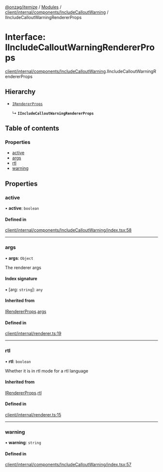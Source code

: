 [@onzag/itemize](../README.md) / [Modules](../modules.md) / [client/internal/components/IncludeCalloutWarning](../modules/client_internal_components_IncludeCalloutWarning.md) / IIncludeCalloutWarningRendererProps

# Interface: IIncludeCalloutWarningRendererProps

[client/internal/components/IncludeCalloutWarning](../modules/client_internal_components_IncludeCalloutWarning.md).IIncludeCalloutWarningRendererProps

## Hierarchy

- [`IRendererProps`](client_internal_renderer.IRendererProps.md)

  ↳ **`IIncludeCalloutWarningRendererProps`**

## Table of contents

### Properties

- [active](client_internal_components_IncludeCalloutWarning.IIncludeCalloutWarningRendererProps.md#active)
- [args](client_internal_components_IncludeCalloutWarning.IIncludeCalloutWarningRendererProps.md#args)
- [rtl](client_internal_components_IncludeCalloutWarning.IIncludeCalloutWarningRendererProps.md#rtl)
- [warning](client_internal_components_IncludeCalloutWarning.IIncludeCalloutWarningRendererProps.md#warning)

## Properties

### active

• **active**: `boolean`

#### Defined in

[client/internal/components/IncludeCalloutWarning/index.tsx:58](https://github.com/onzag/itemize/blob/f2f29986/client/internal/components/IncludeCalloutWarning/index.tsx#L58)

___

### args

• **args**: `Object`

The renderer args

#### Index signature

▪ [arg: `string`]: `any`

#### Inherited from

[IRendererProps](client_internal_renderer.IRendererProps.md).[args](client_internal_renderer.IRendererProps.md#args)

#### Defined in

[client/internal/renderer.ts:19](https://github.com/onzag/itemize/blob/f2f29986/client/internal/renderer.ts#L19)

___

### rtl

• **rtl**: `boolean`

Whether it is in rtl mode for a rtl language

#### Inherited from

[IRendererProps](client_internal_renderer.IRendererProps.md).[rtl](client_internal_renderer.IRendererProps.md#rtl)

#### Defined in

[client/internal/renderer.ts:15](https://github.com/onzag/itemize/blob/f2f29986/client/internal/renderer.ts#L15)

___

### warning

• **warning**: `string`

#### Defined in

[client/internal/components/IncludeCalloutWarning/index.tsx:57](https://github.com/onzag/itemize/blob/f2f29986/client/internal/components/IncludeCalloutWarning/index.tsx#L57)
